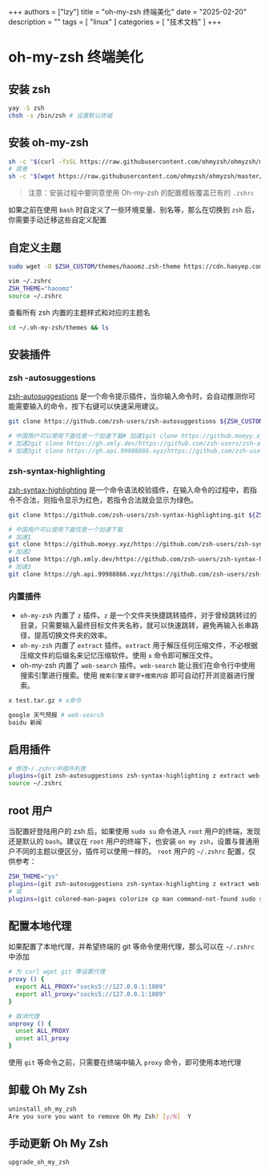 +++
authors = ["lzy"]
title = "oh-my-zsh 终端美化"
date = "2025-02-20"
description = ""
tags = [
    "linux"
]
categories = [
    "技术文档"
]
+++

# oh-my-zsh 终端美化

## 安装 zsh

```bash
yay -S zsh
chsh -s /bin/zsh # 设置默认终端
```

## 安装 oh-my-zsh

```bash
sh -c "$(curl -fsSL https://raw.githubusercontent.com/ohmyzsh/ohmyzsh/master/tools/install.sh)"
# 或者
sh -c "$(wget https://raw.githubusercontent.com/ohmyzsh/ohmyzsh/master/tools/install.sh -O -)"
```

> 注意：安装过程中要同意使用 Oh-my-zsh 的配置模板覆盖已有的 `.zshrc`

如果之前在使用 `bash` 时自定义了一些环境变量、别名等，那么在切换到 `zsh` 后，你需要手动迁移这些自定义配置

## 自定义主题

```bash
sudo wget -O $ZSH_CUSTOM/themes/haoomz.zsh-theme https://cdn.haoyep.com/gh/leegical/Blog_img/zsh/haoomz.zsh-theme

vim ~/.zshrc
ZSH_THEME="haoomz"
source ~/.zshrc
```

查看所有 zsh 内置的主题样式和对应的主题名

```bash
cd ~/.oh-my-zsh/themes && ls
```

## 安装插件

### **zsh -autosuggestions**

[zsh-autosuggestions](https://github.com/zsh-users/zsh-autosuggestions) 是一个命令提示插件，当你输入命令时，会自动推测你可能需要输入的命令，按下右键可以快速采用建议。

```bash
git clone https://github.com/zsh-users/zsh-autosuggestions ${ZSH_CUSTOM:-~/.oh-my-zsh/custom}/plugins/zsh-autosuggestions

# 中国用户可以使用下面任意一个加速下载# 加速1git clone https://github.moeyy.xyz/https://github.com/zsh-users/zsh-autosuggestions ${ZSH_CUSTOM:-~/.oh-my-zsh/custom}/plugins/zsh-autosuggestions
# 加速2git clone https://gh.xmly.dev/https://github.com/zsh-users/zsh-autosuggestions ${ZSH_CUSTOM:-~/.oh-my-zsh/custom}/plugins/zsh-autosuggestions
# 加速3git clone https://gh.api.99988866.xyz/https://github.com/zsh-users/zsh-autosuggestions ${ZSH_CUSTOM:-~/.oh-my-zsh/custom}/plugins/zsh-autosuggestions
```

### **zsh-syntax-highlighting**

[zsh-syntax-highlighting](https://github.com/zsh-users/zsh-syntax-highlighting) 是一个命令语法校验插件，在输入命令的过程中，若指令不合法，则指令显示为红色，若指令合法就会显示为绿色。

```bash
git clone https://github.com/zsh-users/zsh-syntax-highlighting.git ${ZSH_CUSTOM:-~/.oh-my-zsh/custom}/plugins/zsh-syntax-highlighting

# 中国用户可以使用下面任意一个加速下载
# 加速1
git clone https://github.moeyy.xyz/https://github.com/zsh-users/zsh-syntax-highlighting.git ${ZSH_CUSTOM:-~/.oh-my-zsh/custom}/plugins/zsh-syntax-highlighting
# 加速2
git clone https://gh.xmly.dev/https://github.com/zsh-users/zsh-syntax-highlighting.git ${ZSH_CUSTOM:-~/.oh-my-zsh/custom}/plugins/zsh-syntax-highlighting
# 加速3
git clone https://gh.api.99988866.xyz/https://github.com/zsh-users/zsh-syntax-highlighting.git ${ZSH_CUSTOM:-~/.oh-my-zsh/custom}/plugins/zsh-syntax-highlighting
```

### 内置插件

- `oh-my-zsh` 内置了 `z` 插件。`z` 是一个文件夹快捷跳转插件，对于曾经跳转过的目录，只需要输入最终目标文件夹名称，就可以快速跳转，避免再输入长串路径，提高切换文件夹的效率。
- `oh-my-zsh` 内置了 `extract` 插件。`extract` 用于解压任何压缩文件，不必根据压缩文件的后缀名来记忆压缩软件。使用 `x` 命令即可解压文件。
- oh-my-zsh 内置了 `web-search` 插件。`web-search` 能让我们在命令行中使用搜索引擎进行搜索。使用 `搜索引擎关键字+搜索内容` 即可自动打开浏览器进行搜索。

```bash
x test.tar.gz # x命令

google 天气预报 # web-search
baidu 新闻
```

## 启用插件

```bash
# 修改~/.zshrc中插件列表
plugins=(git zsh-autosuggestions zsh-syntax-highlighting z extract web-search)
source ~/.zshrc
```

## root 用户

当配置好登陆用户的 zsh 后，如果使用 `sudo su` 命令进入 `root` 用户的终端，发现还是默认的 `bash`。建议在 `root` 用户的终端下，也安装 `on my zsh`，设置与普通用户不同的主题以便区分，插件可以使用一样的。 `root` 用户的 `~/.zshrc` 配置，仅供参考：

```bash
ZSH_THEME="ys"
plugins=(git zsh-autosuggestions zsh-syntax-highlighting z extract web-search)
# 或
plugins=(git colored-man-pages colorize cp man command-not-found sudo suse ubuntu archlinux zsh-navigation-tools z extract history-substring-search python zsh-autosuggestions zsh-syntax-highlighting)
```

## 配置本地代理

如果配置了本地代理，并希望终端的 git 等命令使用代理，那么可以在 `~/.zshrc` 中添加

```bash
# 为 curl wget git 等设置代理
proxy () {
  export ALL_PROXY="socks5://127.0.0.1:1089"
  export all_proxy="socks5://127.0.0.1:1089"
}

# 取消代理
unproxy () {
  unset ALL_PROXY
  unset all_proxy
}
```

使用 `git` 等命令之前，只需要在终端中输入 `proxy` 命令，即可使用本地代理

## 卸载 Oh My Zsh

```bash
uninstall_oh_my_zsh
Are you sure you want to remove Oh My Zsh? [y/N]  Y
```

## 手动更新 Oh My Zsh

```bash
upgrade_oh_my_zsh
```
